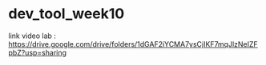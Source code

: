 # dev_tool_week10
link video lab : https://drive.google.com/drive/folders/1dGAF2iYCMA7ysCjIKF7mqJlzNeIZFpbZ?usp=sharing
